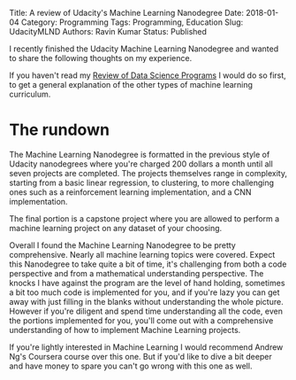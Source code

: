 Title: A review of Udacity's Machine Learning Nanodegree
Date: 2018-01-04
Category: Programming
Tags: Programming, Education
Slug: UdacityMLND
Authors: Ravin Kumar
Status: Published 


I recently finished the Udacity Machine Learning Nanodegree and wanted to share
the following thoughts on my experience.

If you haven't read my [Review of Data Science Programs]({filename}./DSGuide.md)
I would do so first, to get a general explanation of the other types
of machine learning curriculum.


# The rundown
The Machine Learning Nanodegree is formatted in the previous style of Udacity
nanodegrees where you're charged 200 dollars a month until all seven projects
are completed. The projects themselves range in complexity, starting from
a basic linear regression, to clustering, to more challenging ones
such as a reinforcement learning implementation, and a CNN implementation.  

The final portion is a capstone project where you are allowed to perform
a machine learning project on any dataset of your choosing.

Overall I found the Machine Learning Nanodegree to be pretty comprehensive.
Nearly all machine learning topics were covered. Expect this Nanodegree
to take quite a bit of time, it's challenging from both a code perspective
and from a mathematical understanding perspective. The knocks I have 
against the program are the level of hand holding, sometimes a bit too much
code is implemented for you, and if you're lazy you can get away with just
filling in the blanks without understanding the whole picture. However
if you're diligent and spend time understanding all the code, even the 
portions implemented for you, you'll come out with a comprehensive understanding
of how to implement Machine Learning projects.

If you're lightly interested in Machine Learning I would recommend Andrew Ng's
Coursera course over this one. But if you'd like to dive a bit deeper
and have money to spare you can't go wrong with this one as well.

